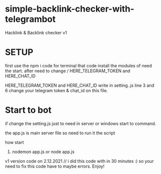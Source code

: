 # simple-backlink-checker-with-telegrambot
Hacklink &amp; Backlink checker v1


# SETUP  

first use the npm i code for terminal 
that code install the modules of need the start. 
after need to change / HERE_TELEGRAM_TOKEN and HERE_CHAT_ID

HERE_TELEGRAM_TOKEN and HERE_CHAT_ID write in setting..js line 3 and 6 change your telegram token & chat_id on this file. 

# Start to bot
if change the setting.js just to need in server or windows start to command.

the app.js is main server file so need to run it the script

how start 
1. nodemon app.js  or node app.js


 v1 version code on 2.12.2021 // i did this code with in 30 minutes :) 
    so your need to fix this code have to maybe errors.
     Enjoy!

